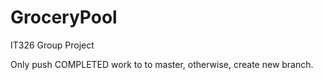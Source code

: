 # GroceryPool
IT326 Group Project


Only push COMPLETED work to to master, otherwise, create new branch.
